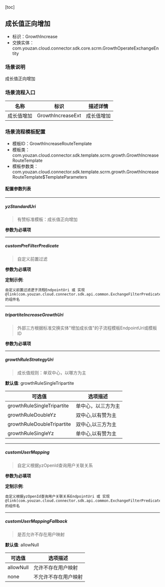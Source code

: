 [toc]

## 成长值正向增加
- 标识：GrowthIncrease
- 交换实体：com.youzan.cloud.connector.sdk.core.scrm.GrowthOperateExchangeEntity
### 场景说明
成长值正向增加
### 场景流程入口

名称 | 标识 | 描述详情
---|---|---
成长值增加 | GrowthIncreaseExt | 成长值增加

### 场景流程模板配置
- 模板ID：GrowthIncreaseRouteTemplate
- 模板类：com.youzan.cloud.connector.sdk.template.scrm.growth.GrowthIncreaseRouteTemplate
- 模板参数类：com.youzan.cloud.connector.sdk.template.scrm.growth.GrowthIncreaseRouteTemplate$TemplateParameters

#### 配置参数列表

---
##### yzStandardUri
> 有赞标准模板：成长值正向增加

**参数为必填项**

---
##### customPreFilterPredicate
> 自定义前置过滤

**参数为必填项**


**定制示例**:
```
自定义前置过滤逻子流程EndpointUri 或 实现@link(com.youzan.cloud.connector.sdk.api.common.ExchangeFilterPredicate)的组件名
```
---
##### tripartiteIncreaseGrowthUri
> 外部三方根据标准交换实体"增加成长值"的子流程模板EndpointUri或模板ID

**参数为必填项**

---
##### growthRuleStrategyUri
> 成长值规则：单双中心，以哪方为主

**默认值**: growthRuleSingleTripartite

可选值 | 选项描述
---|---
growthRuleSingleTripartite | 单中心，以三方为主
growthRuleDoubleYz | 双中心,以有赞为主
growthRuleDoubleTripartite | 双中心,以三方为主
growthRuleSingleYz | 单中心,以有赞为主
---
##### customUserMapping
> 自定义根据yzOpenId查询用户关联关系

**参数为必填项**


**定制示例**:
```
自定义根据yzOpenId查询用户关联关系EndpointUri 或 实现@link(com.youzan.cloud.connector.sdk.api.common.ExchangeFilterPredicate)的组件名
```
---
##### customUserMappingFallback
> 是否允许不存在用户映射

**默认值**: allowNull

可选值 | 选项描述
---|---
allowNull | 允许不存在用户映射
none | 不允许不存在用户映射

